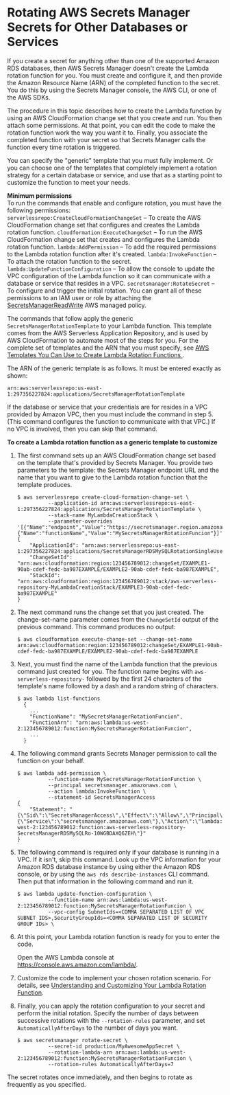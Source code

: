 # Rotating AWS Secrets Manager Secrets for Other Databases or Services<a name="rotating-secrets-create-generic-template"></a>

If you create a secret for anything other than one of the supported Amazon RDS databases, then AWS Secrets Manager doesn't create the Lambda rotation function for you\. You must create and configure it, and then provide the Amazon Resource Name \(ARN\) of the completed function to the secret\. You do this by using the Secrets Manager console, the AWS CLI, or one of the AWS SDKs\.

The procedure in this topic describes how to create the Lambda function by using an AWS CloudFormation change set that you create and run\. You then attach some permissions\. At that point, you can edit the code to make the rotation function work the way you want it to\. Finally, you associate the completed function with your secret so that Secrets Manager calls the function every time rotation is triggered\.

You can specify the "generic" template that you must fully implement\. Or you can choose one of the templates that completely implement a rotation strategy for a certain database or service, and use that as a starting point to customize the function to meet your needs\. 

**Minimum permissions**  
To run the commands that enable and configure rotation, you must have the following permissions:  
`serverlessrepo:CreateCloudFormationChangeSet` – To create the AWS CloudFormation change set that configures and creates the Lambda rotation function\.
`cloudformation:ExecuteChangeSet` – To run the AWS CloudFormation change set that creates and configures the Lambda rotation function\.
`lambda:AddPermission` – To add the required permissions to the Lambda rotation function after it's created\.
`lambda:InvokeFunction` – To attach the rotation function to the secret\.
`lambda:UpdateFunctionConfiguration` – To allow the console to update the VPC configuration of the Lambda function so it can communicate with a database or service that resides in a VPC\.
`secretsmanager:RotateSecret` – To configure and trigger the initial rotation\.
You can grant all of these permissions to an IAM user or role by attaching the [SecretsManagerReadWrite](https://console.aws.amazon.com/iam/home#/policies/arn:aws:iam::aws:policy/SecretsManagerReadWrite) AWS managed policy\. 

The commands that follow apply the generic `SecretsManagerRotationTemplate` to your Lambda function\. This template comes from the AWS Serverless Application Repository, and is used by AWS CloudFormation to automate most of the steps for you\. For the complete set of templates and the ARN that you must specify, see [AWS Templates You Can Use to Create Lambda Rotation Functions ](reference_available-rotation-templates.md)\. 

The ARN of the generic template is as follows\. It must be entered exactly as shown:

```
arn:aws:serverlessrepo:us-east-1:297356227824:applications/SecretsManagerRotationTemplate
```

If the database or service that your credentials are for resides in a VPC provided by Amazon VPC, then you must include the command in step 5\. \(This command configures the function to communicate with that VPC\.\) If no VPC is involved, then you can skip that command\.

**To create a Lambda rotation function as a generic template to customize**

1. The first command sets up an AWS CloudFormation change set based on the template that's provided by Secrets Manager\. You provide two parameters to the template: the Secrets Manager endpoint URL and the name that you want to give to the Lambda rotation function that the template produces\.

   ```
   $ aws serverlessrepo create-cloud-formation-change-set \
             --application-id arn:aws:serverlessrepo:us-east-1:297356227824:applications/SecretsManagerRotationTemplate \
             --stack-name MyLambdaCreationStack \
             --parameter-overrides '[{"Name":"endpoint","Value":"https://secretsmanager.region.amazonaws.com"},{"Name":"functionName","Value":"MySecretsManagerRotationFuncion"}]'
   {
       "ApplicationId": "arn:aws:serverlessrepo:us-east-1:297356227824:applications/SecretsManagerRDSMySQLRotationSingleUser",
       "ChangeSetId": "arn:aws:cloudformation:region:123456789012:changeSet/EXAMPLE1-90ab-cdef-fedc-ba987EXAMPLE/EXAMPLE2-90ab-cdef-fedc-ba987EXAMPLE",
       "StackId": "arn:aws:cloudformation:region:123456789012:stack/aws-serverless-repository-MyLambdaCreationStack/EXAMPLE3-90ab-cdef-fedc-ba987EXAMPLE"
   }
   ```

1. The next command runs the change set that you just created\. The change\-set\-name parameter comes from the `ChangeSetId` output of the previous command\. This command produces no output:

   ```
   $ aws cloudformation execute-change-set --change-set-name arn:aws:cloudformation:region:123456789012:changeSet/EXAMPLE1-90ab-cdef-fedc-ba987EXAMPLE/EXAMPLE2-90ab-cdef-fedc-ba987EXAMPLE
   ```

1. Next, you must find the name of the Lambda function that the previous command just created for you\. The function name begins with `aws-serverless-repository-` followed by the first 24 characters of the template's name followed by a dash and a random string of characters\.

   ```
   $ aws lambda list-functions
     {
       ...
       "FunctionName": "MySecretsManagerRotationFuncion",
       "FunctionArn": "arn:aws:lambda:us-west-2:123456789012:function:MySecretsManagerRotationFuncion",
       ...
     }
   ```

1. The following command grants Secrets Manager permission to call the function on your behalf\.

   ```
   $ aws lambda add-permission \
             --function-name MySecretsManagerRotationFunction \
             --principal secretsmanager.amazonaws.com \
             --action lambda:InvokeFunction \
             --statement-id SecretsManagerAccess
   {
       "Statement": "{\"Sid\":\"SecretsManagerAccess\",\"Effect\":\"Allow\",\"Principal\":{\"Service\":\"secretsmanager.amazonaws.com\"},\"Action\":\"lambda:InvokeFunction\",\"Resource\":\"arn:aws:lambda:us-west-2:123456789012:function:aws-serverless-repository-SecretsManagerRDSMySQLRo-10WGBDAXQ6ZEH\"}"
   }
   ```

1. The following command is required only if your database is running in a VPC\. If it isn't, skip this command\. Look up the VPC information for your Amazon RDS database instance by using either the Amazon RDS console, or by using the `aws rds describe-instances` CLI command\. Then put that information in the following command and run it\.

   ```
   $ aws lambda update-function-configuration \
             --function-name arn:aws:lambda:us-west-2:123456789012:function:MySecretsManagerRotationFuncion \
             --vpc-config SubnetIds=<COMMA SEPARATED LIST OF VPC SUBNET IDS>,SecurityGroupIds=<COMMA SEPARATED LIST OF SECURITY GROUP IDs> \
   ```

1. At this point, your Lambda rotation function is ready for you to enter the code\.

   Open the AWS Lambda console at [https://console\.aws\.amazon\.com/lambda/](https://console.aws.amazon.com/lambda/)\.

1. Customize the code to implement your chosen rotation scenario\. For details, see [Understanding and Customizing Your Lambda Rotation Function](rotating-secrets-lambda-function-customizing.md)\.

1. Finally, you can apply the rotation configuration to your secret and perform the initial rotation\. Specify the number of days between successive rotations with the `--rotation-rules` parameter, and set `AutomaticallyAfterDays` to the number of days you want\.

   ```
   $ aws secretsmanager rotate-secret \
             --secret-id production/MyAwesomeAppSecret \
             --rotation-lambda-arn arn:aws:lambda:us-west-2:123456789012:function:MySecretsManagerRotationFuncion \
             --rotation-rules AutomaticallyAfterDays=7
   ```

The secret rotates once immediately, and then begins to rotate as frequently as you specified\.